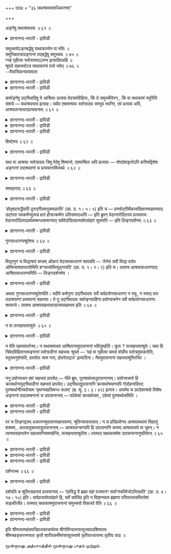 +++
title = "३६ यथाश्रयभावाधिकरणम्"

+++

अङ्गेषु यथाश्रयभावः ॥ ६१ ॥  
<details><summary>ज्ञानानन्द-भारती - द्राविडी</summary>

अङ्गे षु यदाष्रयबा,व: ॥ ६१ ॥
</details>

समुच्चयोऽङ्गबद्धेषु याथाकाम्येन वा मतिः ॥  
समुच्चितत्वादङ्गानां तद्बद्धेषु समुच्चयः ॥ ७५ ॥  
ग्नहं गृहीत्वा स्तोत्रस्याऽऽरम्भ इत्यादिवन्नहि ॥  
श्रूयते सहभावोऽत्र याथाकाम्यं ततो भवेत् ॥ ७६ ॥  
--वैयासिकन्यायमाला

<details><summary>ज्ञानानन्द-भारती - द्राविडी</summary>

अङ्गङ्गळैयॊट्टिऩ उबासऩैगळिल् ऒऩ्ऱो टॊऩ्ऱु सेर्त्तल् उण्डा? अल्लदु
इष्टप्पडि पावऩै या? अङ्गङ्गळ्(ऎल्लाम् कर्माविल् सेर्न्दिरुप्पदाल्, अवै
कळैयॊट्टियुळ्ळ उबासऩैग ळुक्कुम् सेर्त्तल् ताऩ्।
</details>

<details><summary>ज्ञानानन्द-भारती - द्राविडी</summary>

"क्रहम् (पात्तिरत्तै) ऎडुत्तुक् कॊण्डु स्तोत् रत्तिऩ् आरम्बम्" ऎऩ्बदु
मुदलियदु पोल, इङ्गे (इन्द उबासऩैगळुक्कुळ्) सेर्न्दिरुत्तल्
सॊल्लप्पडविल्लै। आगैयाल् इष्टप्पडि ऎऩ्ऱु ताऩ् एऱ्पडुम्।
</details>

कर्माङ्गेषु उद्गीथादिषु ये आश्रिताः प्रत्यया वेदत्रयविहिताः, किं ते
समुच्चीयेरन् , किं वा यथाकामं स्युरिति संशये — यथाश्रयभाव इत्याह। यथैव
एषामाश्रयाः स्तोत्रादयः सम्भूय भवन्ति, एवं प्रत्यया अपि,
आश्रयतन्त्रत्वात्प्रत्ययानाम् ॥ ६१ ॥

<details><summary>ज्ञानानन्द-भारती - द्राविडी</summary>

(उत्कीदम् मुदलाऩ कर्माङ्गङ्गळै आसिरयित्त पल उबासऩङ्गळै सेर्त्तु
अऩुष्टिक्क वेण्डुमा अल्लदु तऩ् इष्टप्पडिया ऎऩ्ऱु सन्देहम्। कर्माङ्
गङ्गळै सेर्त्तु अऩुष्टिक्कुम् पडि पिरयोग वसऩमि रुप्पदाल् अदैक्कॊण्डे
अन्द अङ्गङ्गळै यॊट्टिय उबासऩङ्गळुम् सेर्त्ते अऩुष्टिक्क वेण्डुमॆऩ्ऱु
पूर्वबक्षम्।
</details>

<details><summary>ज्ञानानन्द-भारती - द्राविडी</summary>

अङ्गङ्गळै सेर्त्तु अऩुष्टिप्पदऱ्कु सुरुदि पिरमाणमिरुप्पदुबोल उबासऩङ्गळै
सेर्त्तु अऩुष्टिप्पदऱ्कु सुरुदि पिरमाणमिल्लाददाल् इवैगळै तऩ् इष्टप्पडि
अऩुष्टिक्कलाम् ऎऩ्ऱु सित्तान्दम्)।
</details>

<details><summary>ज्ञानानन्द-भारती - द्राविडी</summary>

उत्कीदम् मुदलाऩ कर्माङ्गङ्गळै आसिरयित्तदाग ऎन्द उबासऩङ्गळ् मूऩ्ऱु
वेदङ्गळिलुम् विदिक्कप् पट्टिरुक्किऩ्ऱऩवो, अवैगळ् समुच्चयम् सॆय्य
वेण्डियवैगळा, अल्लदु इष्टप्पडि सॆय्यप् पडलामा? ऎऩ्ऱु संसयम् वरुम् पोदु
"आसिरयम् इरुप्पदु पोल” ऎऩ्गिऱार्। इवैगळुडैय आसिरयङ् गळागिय स्तोत्रम्
मुदलियवै ऎप्पडि सेर्न्दु इरुक्किऩ्ऱऩवो, अप्पडिये उबासऩङ्गळुम् कूड,
उबासऩङ्गळ् आसिरयत्तिऱ्कु अदीऩमायिरुप्पदाल्।
</details>

शिष्टेश्च ॥ ६२ ॥  
<details><summary>ज्ञानानन्द-भारती - द्राविडी</summary>

सिष्टेच्च ॥ ६२ ॥
</details>

यथा वा आश्रयाः स्तोत्रादयः त्रिषु वेदेषु शिष्यन्ते, एवमाश्रिता अपि
प्रत्ययाः — नोपदेशकृतोऽपि कश्चिद्विशेषः अङ्गानां तदाश्रयाणां च
प्रत्ययानामित्यर्थः ॥ ६२ ॥

<details><summary>ज्ञानानन्द-भारती - द्राविडी</summary>

आसिरयङ्गळाऩ स्तोत्रम् मुदलियवै ऎप्पडि मूऩ्ऱु वेदङ्गळिलुम् विदिक्कप्
पट्टिरुक्किऩ्ऱऩवो, अप्पडिये (अवैगळै) आसिरयित्तुळ्ळ पिरत्य यङ्गळुम्
(उबासऩङ्गळुम् विदिक्कप् पट्टिरुक्किऩ्ऱऩ)। अङ्गङ्गळुक्कुम् अवैगळै
आसिरयमायुडैय पिरत्य यङ्गळुक्कुम् उबदेस विषयत्तिल् ऎव्विद वित्यासमु
मिल्लै ऎऩ्ऱु अर्त्तम्।
</details>

समाहारात् ॥ ६३ ॥  
<details><summary>ज्ञानानन्द-भारती - द्राविडी</summary>

समाहारात् ॥ ६३ ॥
</details>

‘होतृषदनाद्धैवापि दुरुद्गीतमनुसमाहरति’ (छा. उ. १। ५। ५) इति च —
प्रणवोद्गीथैकत्वविज्ञानमाहात्म्यात् उद्गाता स्वकर्मण्युत्पन्नं क्षतं
हौत्रात्कर्मणः प्रतिसमादधाति — इति ब्रुवन् वेदान्तरोदितस्य प्रत्ययस्य
वेदान्तरोदितपदार्थसम्बन्धसामान्यात् सर्ववेदोदितप्रत्ययोपसंहारं सूचयति —
इति लिङ्गदर्शनम् ॥ ६३ ॥

<details><summary>ज्ञानानन्द-भारती - द्राविडी</summary>

होदाविऩ् कारियत्तै सरियागच् चॆय्वदालेये पिसगिऩ उत्कीदत्तै
सरिप्पडुत्तुगिऱाऩ् (सान्दोक्यम्।I-५-५) ऎऩ्ऱु पिरणवत्तैयुम्
उत्कीदत्तैयुम् ऒऩ्ऱाग अऱिवदिऩ् महिमैयाल् उत्कादा तऩ्ऩुडैय कार्यत्तिल्
एऱ्पट्ट तोषत्तै होदाविऩ् कर्माविऩाल् सरिप्पडुत्तिक्कॊळ्गिऱाऩ् ऎऩ्ऱु
सॊल्वदु, ऒरु वेदत्तिल् सॊल्लियिरुक्किऱ पिरत्ययत्तिऱ्कु वेऱु वेदत्तिल्
सॊल्लियिरुक्किऱ पदार्त्तत्तुडऩ् सम्बन्द मुण्डु, ऎऩ्ऱ समाऩमाऩ
तऩ्मैयिरुप्पदाल् ऎल्ला वेदङ्गळिलुम् सॊल्लप्पट्टिरुक्किऱ
पिरत्ययङ्गळुक्कुम् उबसम्हारम् (सेर्त्तल्) उण्डॆऩ्बदै सूसिप् पिक्किऱदु
ऎऩ्ऱु लिङ्गम् काट्टप्पडुगिऱदु।
</details>

गुणसाधारण्यश्रुतेश्च ॥ ६४ ॥  
<details><summary>ज्ञानानन्द-भारती - द्राविडी</summary>

कुणसादारण्यच्रुदेच्च ॥ ६४ ॥
</details>

विद्यागुणं च विद्याश्रयं सन्तम् ओंकारं वेदत्रयसाधारणं श्रावयति — ‘तेनेयं
त्रयी विद्या वर्तत ओमित्याश्रावयत्योमिति शꣳसत्योमित्युद्गायति’ (छा. उ.
१। १। ९) इति च। ततश्च आश्रयसाधारण्यात् आश्रितसाधारण्यमिति —
लिङ्गदर्शनमेव ।

<details><summary>ज्ञानानन्द-भारती - द्राविडी</summary>

वित्यैक्कु कुणमाय् वित्यैक्कु आसिरयमायुळ्ळ ओम्गारत्तै मूऩ्ऱु
वेदङ्गळुक्कुम् पॊदुवॆऩ्ऱु सॊल्गिऱदु, “अदिऩाल् इन्द मूऩ्ऱु वेद सम्बन्दमाऩ
वित्यै पिरवर्त्तिक्किऱदु। ओम् ऎऩ्ऱु आसिरावम् सॆय्गिऱाऩ्। ओम् ऎऩ्ऱु
संसऩम् सॆय्गिऱाऩ्। ओम् ऎऩ्ऱु उत्काऩम् सॆय्गिऱाऩ्” (सान्दोक्यम्।I-१-९)
ऎऩ्ऱु। आगैयिऩालुम् आसिरयम् पॊदुवायिरुप्पदाल् आसिरयित्तिरुप्पदऱ्कुम्
पॊदुवायिरुक्कुम् तऩ्मै, ऎऩ्बदु लिङ्गत्तैक्काट्टुवदु ताऩ्।
</details>

अथवा गुणसाधारण्यश्रुतेश्चेति। यदीमे कर्मगुणा उद्गीथादयः सर्वे
सर्वप्रयोगसाधारणा न स्युः, न स्यात् ततः तदाश्रयाणां प्रत्ययानां सहभावः।
ते तु उद्गीथादयः सर्वाङ्गग्राहिणा प्रयोगवचनेन सर्वे सर्वप्रयोगसाधारणाः
श्राव्यन्ते। ततश्च आश्रयसहभावात्प्रत्ययसहभाव इति ॥ ६४ ॥

<details><summary>ज्ञानानन्द-भारती - द्राविडी</summary>

अल्लदु, कुणङ्गळिऩ् पॊदुवायुळ्ळ तऩ्मैयैच् चॊल्लुम् सुरुदियिऩालुम्”; इन्द
कर्म कुणङ्गळागिय उत्कीदम् मुदलियवैगळ् ऎल्लाम् ऎल्ला पिरयोगङ्गळुक्कुम्
पॊदुवाग इल्लामलिरुन्दाल्, अप्पॊऴुदु अवैगळै आसिरयमागवुळ्ळ पिरत्ययङ्
गळुक्कु सेर्न्दिरुक्कुम् तऩ्मै इरादु। आऩाल् इन्द उत्कीदम् मुदलियवैगळ्
ऎल्लाम् ऎल्ला अङ्गङ्ग ळै युम् किरहिक्किऱ पिरयोग वसऩत्तिऩाल् ऎल्ला पिरयो
कङ्गळुक्कुम् पॊदुवाग सॊल्लप्पडुगिऩ्ऱऩ। आगै यालुम् आसिरयङ्गळुडैय
सेर्न्दिरुक्कुम् तऩ्मै याल् पिरत्ययङ्गळुक्कुम् सेर्न्दिरुक्कुम् तऩ्मै,
ऎऩ्ऱु।
</details>

न वा तत्सहभावाश्रुतेः ॥ ६५ ॥  
<details><summary>ज्ञानानन्द-भारती - द्राविडी</summary>

न वा तत्सहबावाच्रुदे: ॥ ६५ ॥
</details>

न वेति पक्षव्यावर्तनम्। न यथाश्रयभाव आश्रितानामुपासनानां भवितुमर्हति।
कुतः ? तत्सहभावाश्रुतेः। यथा हि त्रिवेदविहितानामङ्गानां स्तोत्रादीनां
सहभावः श्रूयते — ‘ग्रहं वा गृहीत्वा चमसं वोन्नीय स्तोत्रमुपाकरोति,
स्तुतमनुशंसति, प्रस्तोतः साम गाय, होतरेतद्यज’ इत्यादिना। नैवमुपासनानां
सहभावश्रुतिरस्ति ।

<details><summary>ज्ञानानन्द-भारती - द्राविडी</summary>

“इल्लै” ऎऩ्बदु पक्षत्तै विलक्कुगिऱदु; आसिर यमिरुप्पदु पोलवे आसिरयिक्कुम्
उबासऩङ्गळुक्कुम् इरुप्पदु नियायमिल्लै। एऩ्? “अदऩ् सेर्न्दिरुप्पदु
सॊल्लप्पडाददिऩाल्” मूऩ्ऱु वेदङ्गळालुम् विदिक्कप् पट्टिरुक्किऱ स्तोत्रम्
मुदलाऩ अङ्गङ्गळुक्कु “किरहत्तै ऎडुत्तुक् कॊण्डो समसत्तैक् कॊण्डु वन्दो
स्तोत्रम् सॆय्गिऱाऩ्, स्तोत्रत्तै अऩुमदिक्किऱाऩ्, हे पिरस्तोदा! सामत्तै
ताऩंसॆय्। हे होदा! इदै यजि" ऎऩ्बदु मुदलियदाल् सेर्न्दिरुक्कुम् तऩ्मै
ऎप्पडि सॊल्लप् पट्टिरुक्किऱदो, अव्विदम् उबासऩङ्गळुक्कु सेर्न्दि रुक्कुम्
तऩ्मैयैच् चॊल्लुम् सुरुदि किडैयादु।
</details>

ननु प्रयोगवचन एषां सहभावं प्रापयेत् — नेति ब्रूमः,
पुरुषार्थत्वादुपासनानाम्। प्रयोगवचनो हि क्रत्वर्थानामुद्गीथादीनां
सहभावं प्रापयेत्। उद्गीथाद्युपासनानि क्रत्वर्थाश्रयाण्यपि गोदोहनादिवत्
पुरुषार्थानीत्यवोचाम ‘पृथग्घ्यप्रतिबन्धः फलम्’ (ब्र. सू. ३। ३। ४२)
इत्यत्र। अयमेव च उपदेशाश्रयो विशेषः अङ्गानां तदालम्बनानां च उपासनानाम्
— यदेकेषां क्रत्वर्थत्वम् , एकेषां पुरुषार्थत्वमिति ।

<details><summary>ज्ञानानन्द-भारती - द्राविडी</summary>

इवैगळुडैय सेर्न्दिरुक्कुम् तऩ्मैयै, पिरयोगत्तै सॊल्लुम् वसऩम् कॊण्डु
वन्दु विडुगिऱदेयॆऩ्ऱाल्, अप्पडियल्ल ऎऩ्ऱु सॊल्गिऱोम्। उबासऩङ्गळ्
पुरुषऩुडैय पिरयोजऩत्तिऱ्काग इरुप्पदाल् पिरयोग वसऩमो किरदुवै पिरयोजऩ
मायुडैय उत्कीदम् मुदलियवैगळुक्कु सेर्न्दिरुक्कुम् तऩ्मैयै अडैविक्कुम्
उत्कीदम् मुदलाऩ उबासऩङ्गळ् किरदुविऩ् अङ्गङ्गळै आसिरयित्तवै कळाग
इरुन्दबोदिलुम्, कोदोहऩम् मुदलियदैप् पोल, पुरुषऩुडैय पिरयोजऩत्तिऱ्काग
ऎऩ्ऱु “पिरुदक्हि अप्रदिबन्द: पलम्” (सूत्रम्।III-३-४२) ऎऩ्ऱ विडत्तिल्
सॊऩ्ऩोम्।
</details>

<details><summary>ज्ञानानन्द-भारती - द्राविडी</summary>

अङ्गङ्गळुक्कुम् अवैगळैयॊट्टिऩ उबास ऩङ्गळुक्कुम् उबदेसत्तै
आसिरयित्तिरुक्कुम् विसेषम् इदुवे। सिलदिऱ्कु किरदुवै पिरयोजऩमायुडैय
तऩ्मै, सिलदिऱ्कु पुरुषऩुक्कु पिरयोजऩमायिरुक्कुम् तऩ्मै ऎऩ्ऱु।
</details>

परं च लिङ्गद्वयम् अकारणमुपासनसहभावस्य, श्रुतिन्यायाभावात्। न च
प्रतिप्रयोगम् आश्रयतथात्वं विज्ञातुं शक्यम् ,
अतत्प्रयुक्तत्वादुपासनानाम् — आश्रयतन्त्राण्यपि हि उपासनानि कामम्
आश्रयाभावे मा भूवन्। न त्वाश्रयसहभावेन सहभावनियममर्हन्ति,
तत्सहभावाश्रुतेरेव। तस्मात् यथाकाममेव उपासनान्यनुष्ठीयेरन् ॥ ६५ ॥

<details><summary>ज्ञानानन्द-भारती - द्राविडी</summary>

मेले सॊऩ्ऩ (६३, ६४ सूत्रङ्गळिल् सॊऩ्ऩ) इरण्डु लिङ्गङ्गळुम् उबासऩङ्गळ्
सेर्न्दिरुप्पदऱ् कुक् कारणमागादु। सुरुदियो, नियायमो इल्लाददिऩाल्।
</details>

<details><summary>ज्ञानानन्द-भारती - द्राविडी</summary>

ऒव्वॊरु पिरयोगत्तिलुम् आसिरयम् पूराविऱ्कुम् उबसम्हारमिरुप्पदिलिरुन्दु
आसिरयित्तिरुप्पवैग ळुक् कुम्गूड सेर्न्दिरुक्कुम् तऩ्मैयै अऱियमुडियादु।
उबासऩङ्गळ् अदै उत्तेसित्तु पिरयोगिक्कप् पडाददिऩाल्। आसिरयत्तिऱ्कु
अदीऩमाय् उबासऩङ्गळ् इरुन्दबोदिलुम् आसिरयमिल्लैयाऩाल् इरुक्क वेण्डाम्;
आऩाल् आसिरयम् सेर्न्दिरुन्दाल् (आसिरयिक् कुम् उबासऩङ्गळुम्)
सेर्न्देयिरुक्क वेण्डुमॆऩ्ऱ नियमम् पॊरुन्दादु, “अदऩुडऩ् सेर्न्दिरुक्कुम्
तऩ्मै सॊल्लप्पडाददिऩालेये”
</details>

<details><summary>ज्ञानानन्द-भारती - द्राविडी</summary>

आगैयाल्, इष्टप्पडिक्केदाऩ् उबासऩङ्गळ् अऩुष्टिक्कप्पड वेण्डियदु।
</details>

दर्शनाच्च ॥ ६६ ॥  
<details><summary>ज्ञानानन्द-भारती - द्राविडी</summary>

तार्सनाच्च ॥ ६६ ॥
</details>

दर्शयति च श्रुतिरसहभावं प्रत्ययानाम् — ‘एवंविद्ध वै ब्रह्मा यज्ञं यजमानꣳ
सर्वाꣳश्चर्त्विजोऽभिरक्षति’ (छा. उ. ४। १७। १०) इति।
सर्वप्रत्ययोपसंहारे हि, सर्वे सर्वविद इति न विज्ञानवता ब्रह्मणा
परिपाल्यत्वमितरेषां सङ्कीर्त्येत। तस्मात् यथाकाममुपासनानां समुच्चयो
विकल्पो वेति ॥ ६६ ॥

<details><summary>ज्ञानानन्द-भारती - द्राविडी</summary>

पिरत्ययङ्गळुक्कु सेर्न्दिरुक्कुम् तऩ्मैयिल्लै यॆऩ्ऱु सुरुदियुम्
काट्टुगिऱदु। "इव्विदम् अऱिन्दुळ्ळ पिरह्मायक्ञत्तैयुम् यजमाऩऩैयुम् ऎल्ला
रिक्विक्कुगळैयुम् रक्षिक्किऱार्" (सान्दोक्यम्।IV;१७-१०) ऎऩ्ऱु। ऎल्ला
पिरत्ययङ्गळुक्कुम् उबसम्हारम् इरुक्कुमेयाऩाल्, ऎल्लारुमे
ऎल्लामऱिन्दवर्गळ् ऎऩ्ऱु इरुक्कुमाऩदाल् मऱ्ऱवर्गळुक्कु अऱिवुळ्ळ
पिरह्माविऩाल् रक्षिक्कप्पड वेण्डिय तऩ्मै सॊल्लप्पट्टिरुक्कादल्लवा!
</details>

<details><summary>ज्ञानानन्द-भारती - द्राविडी</summary>

आगैयाल्, उबासऩङ्गळुक्कु इष्टप्पडि समुच्चयमो, विगल्बमो ऎऩ्ऱु।
</details>

इति श्रीमत्परमहंसपरिव्राजकाचार्यस्य श्रीगोविन्दभगवत्पूज्यपादशिष्यस्य  
श्रीमच्छङ्करभगवतः कृतौ शारीरकमीमांसासूत्रभाष्ये तृतीयाध्यायस्य तृतीयः
पादः ॥

மூன்றாவது அத்யாயத்தில் மூன்றாவது பாதம் முற்றும்.
